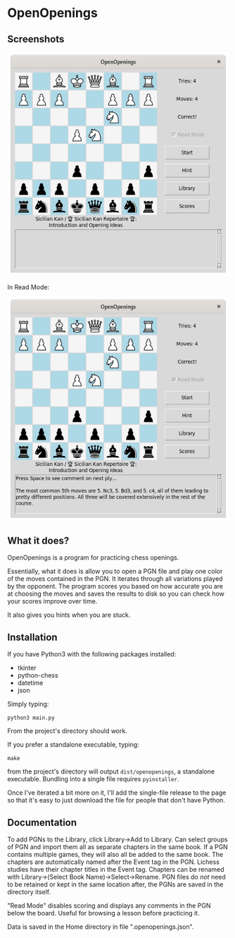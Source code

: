 # OpenOpenings

## Screenshots

![Screenshot](screenshot1.png?raw=true)


In Read Mode:

![Screenshot](screenshot2.png?raw=true)

## What it does?

OpenOpenings is a program for practicing chess openings.

Essentially, what it does is allow you to open a PGN file and play one color of the moves contained in the PGN.  It iterates through all variations played by the opponent. The program scores you based on how accurate you are at choosing the moves and saves the results to disk so you can check how your scores improve over time.

It also gives you hints when you are stuck.

## Installation

If you have Python3 with the following packages installed:

- tkinter
- python-chess
- datetime
- json

Simply typing:

```
python3 main.py
```

From the project's directory should work.

If you prefer a standalone executable, typing:

```
make
```

from the project's directory will output `dist/openopenings`, a standalone executable. Bundling into a single file requires `pyinstaller`.

Once I've iterated a bit more on it, I'll add the single-file release to the page so that it's easy to just download the file for people that don't have Python.

## Documentation

To add PGNs to the Library, click Library->Add to Library. Can select groups of PGN and import them all as separate chapters in the same book. If a PGN contains multiple games, they will also all be added to the same book. The chapters are automatically named after the Event tag in the PGN. Lichess studies have their chapter titles in the Event tag. Chapters can be renamed with Library->(Select Book Name)->Select->Rename. PGN files do _not_ need to be retained or kept in the same location after, the PGNs are saved in the directory itself.

"Read Mode" disables scoring and displays any comments in the PGN below the board. Useful for browsing a lesson before practicing it.

Data is saved in the Home directory in file ".openopenings.json". 

